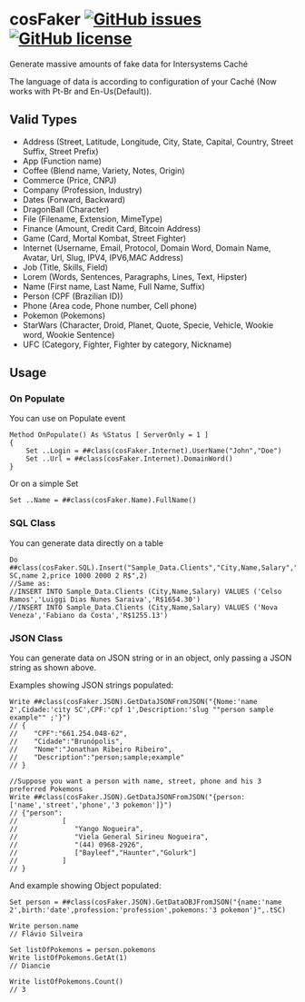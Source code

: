 # cosFaker [![GitHub issues](https://img.shields.io/github/issues/henryhamon/cosfaker.svg)](https://github.com/henryhamon/cosfaker/issues) [![GitHub license](https://img.shields.io/badge/license-MIT-blue.svg)](https://raw.githubusercontent.com/henryhamon/cosfaker/master/LICENSE) 
Generate massive amounts of fake data for Intersystems Caché

The language of data is according to configuration of your Caché (Now works with Pt-Br and En-Us(Default)).

## Valid Types
* Address (Street, Latitude, Longitude, City, State, Capital, Country, Street Suffix, Street Prefix)
* App (Function name)
* Coffee (Blend name, Variety, Notes, Origin)
* Commerce (Price, CNPJ)
* Company (Profession, Industry)
* Dates (Forward, Backward)
* DragonBall (Character)
* File (Filename, Extension, MimeType)
* Finance (Amount, Credit Card, Bitcoin Address)
* Game (Card, Mortal Kombat, Street Fighter)
* Internet (Username, Email, Protocol, Domain Word, Domain Name, Avatar, Url, Slug, IPV4, IPV6,MAC Address)
* Job (Title, Skills, Field)
* Lorem (Words, Sentences, Paragraphs, Lines, Text, Hipster)
* Name (First name, Last Name, Full Name, Suffix)
* Person (CPF (Brazilian ID))
* Phone (Area code, Phone number, Cell phone)
* Pokemon (Pokemons)
* StarWars (Character, Droid, Planet, Quote, Specie, Vehicle, Wookie word, Wookie Sentence)
* UFC (Category, Fighter, Fighter by category, Nickname)


## Usage

### On Populate

You can use on Populate event

```cos
Method OnPopulate() As %Status [ ServerOnly = 1 ]
{
	Set ..Login = ##class(cosFaker.Internet).UserName("John","Doe")
	Set ..Url = ##class(cosFaker.Internet).DomainWord()
}
```
Or on a simple Set

```cos
Set ..Name = ##class(cosFaker.Name).FullName()
```

### SQL Class

You can generate data directly on a table

```cos
Do ##class(cosFaker.SQL).Insert("Sample_Data.Clients","City,Name,Salary","city SC,name 2,price 1000 2000 2 R$",2)
//Same as:
//INSERT INTO Sample_Data.Clients (City,Name,Salary) VALUES ('Celso Ramos','Luiggi Dias Nunes Saraiva','R$1654.30')
//INSERT INTO Sample_Data.Clients (City,Name,Salary) VALUES ('Nova Veneza','Fabiano da Costa','R$1255.13')
```

### JSON Class

You can generate data on JSON string or in an object, only passing a JSON string as shown above.

Examples showing JSON strings populated:
```cos
Write ##class(cosFaker.JSON).GetDataJSONFromJSON("{Nome:'name 2',Cidade:'city SC',CPF:'cpf 1',Description:'slug ""person sample example"" ;'}")
// {
//    "CPF":"661.254.048-62",
//    "Cidade":"Brunópolis",
//    "Nome":"Jonathan Ribeiro Ribeiro",
//    "Description":"person;sample;example"
// }
```

```cos
//Suppose you want a person with name, street, phone and his 3 preferred Pokemons
Write ##class(cosFaker.JSON).GetDataJSONFromJSON("{person:['name','street','phone','3 pokemon']}")  
// {"person":
//           [
//              "Yango Nogueira",
//              "Viela General Sirineu Nogueira",
//              "(44) 0968-2926",
//              ["Bayleef","Haunter","Golurk"]
//           ]
// }
```

And example showing Object populated:
```cos
Set person = ##class(cosFaker.JSON).GetDataOBJFromJSON("{name:'name 2',birth:'date',profession:'profession',pokemons:'3 pokemon'}",.tSC)

Write person.name
// Flávio Silveira

Set listOfPokemons = person.pokemons          
Write listOfPokemons.GetAt(1)
// Diancie

Write listOfPokemons.Count()
// 3
```
